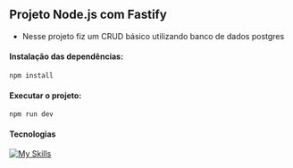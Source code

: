 ## Projeto Node.js com Fastify
 - Nesse projeto fiz um CRUD básico utilizando banco de dados postgres
#### Instalação das dependências:
```
npm install
```
#### Executar o projeto:
```
npm run dev
```
#### Tecnologias
[![My Skills](https://skillicons.dev/icons?i=js,nodejs)](https://skillicons.dev)